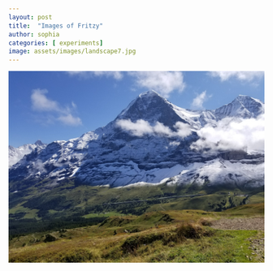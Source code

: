 ```yaml
---
layout: post
title:  "Images of Fritzy"
author: sophia
categories: [ experiments]
image: assets/images/landscape7.jpg
---
```


![imageassets](../assets/images/landscape7.jpg)